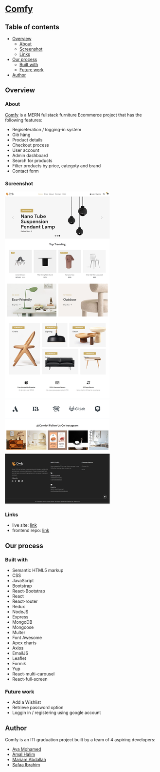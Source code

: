 # [Comfy](https://comfy-frontend.vercel.app)
## Table of contents

- [Overview](#overview)
  - [About](#About)
  - [Screenshot](#screenshot)
  - [Links](#links)
- [Our process](#our-process)
  - [Built with](#built-with)
  - [Future work](#future-work)
- [Author](#author)

## Overview
### About

[Comfy](https://comfy-frontend.vercel.app) is a MERN fullstack furniture Ecommerce project that has the following features:

- Regiseteration / logging-in system
- Giỏ hàng
- Product details
- Checkout process
- User account
- Admin dashboard
- Search for products
- Filter products by price, categoty and brand
- Contact form

### Screenshot

![](./uploads/readme-screenshot.png)

### Links

- live site: [link](https://comfy-frontend.vercel.app)
- frontend repo: [link](https://github.com/Comfy-team/comfy-frontend)

## Our process

### Built with

- Semantic HTML5 markup
- CSS
- JavaScript
- Bootstrap
- React-Bootstrap
- React
- React-router
- Redux
- NodeJS
- Express
- MongoDB
- Mongoose
- Multer
- Font Awesome
- Apex charts
- Axios
- EmailJS
- Leaflet
- Formik
- Yup
- React-multi-carousel
- React-full-screen

### Future work

- Add a Wishlist
- Retrieve password option
- Loggin in / registering using google account

## Author

Comfy is an ITI graduation project built by a team of 4 aspiring developers:

- [Aya Mohamed](https://github.com/Aya-Saeed261)
- [Amal Halim](https://github.com/amallhalim)
- [Mariam Abdallah](https://github.com/mariam-abdallah)
- [Safaa Ibrahim](https://github.com/Safaa-Ebrahim)
